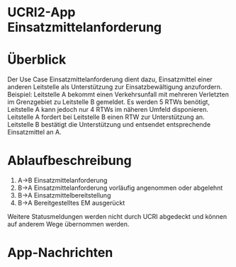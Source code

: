 # UCRI2-App Einsatzmittelanforderung

<!-- toc -->
<!-- tocstop -->
# Überblick
Der Use Case Einsatzmittelanforderung dient dazu, Einsatzmittel einer anderen Leitstelle als Unterstützung zur Einsatzbewältigung anzufordern. Beispiel: Leitstelle A bekommt einen Verkehrsunfall mit mehreren Verletzten im Grenzgebiet zu Leitstelle B gemeldet. Es werden 5 RTWs benötigt, Leitstelle A kann jedoch nur 4 RTWs im näheren Umfeld disponieren. Leitstelle A fordert bei Leitstelle B einen RTW zur Unterstützung an. Leitstelle B bestätigt die Unterstützung und entsendet entsprechende Einsatzmittel an A.

# Ablaufbeschreibung

1. A->B Einsatzmittelanforderung 
2. B->A Einsatzmittelanforderung vorläufig angenommen oder abgelehnt 
3. B->A Einsatzmittelbereitstellung 
4. B->A Bereitgestelltes EM ausgerückt 

Weitere Statusmeldungen werden nicht durch UCRI abgedeckt und können auf anderem Wege übernommen werden.

# App-Nachrichten
<!-- include ../../general_schema_documentation.md -->
<!-- include incident.schema.md -->
<!-- include acknowledgement.schema.md -->
<!-- include completion.schema.md -->